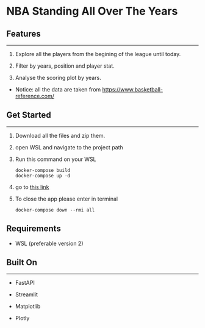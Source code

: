 # NBA Standing All Over The Years

## Features

---

1. Explore all the players from the begining of the league until today.

2. Filter by years, position and player stat.

3. Analyse the scoring plot by years.

* Notice: all the data are taken from <https://www.basketball-reference.com/>

## Get Started

---

1. Download all the files and zip them.

2. open WSL and navigate to the project path

3. Run this command on your WSL

    ```CMD
    docker-compose build
    docker-compose up -d
    ```

4. go to [this link](http://localhost:8501 "")

5. To close the app please enter in terminal

    ```
    docker-compose down --rmi all 
    ```

## Requirements

* WSL (preferable version 2)

## Built On

---

* FastAPI

* Streamlit

* Matplotlib

* Plotly
